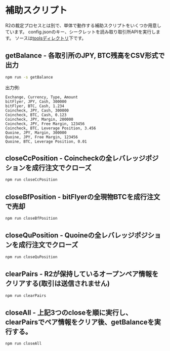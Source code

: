 # 補助スクリプト

R2の裁定プロセスとは別で、単体で動作する補助スクリプトをいくつか用意しています。
config.jsonのキー、シークレットを読み取り取引所APIを実行します。
ソースは[toolsディレクトリ](https://github.com/bitrinjani/r2/tree/master/tools)下です。

## getBalance - 各取引所のJPY, BTC残高をCSV形式で出力

```bash
npm run -s getBalance
```

出力例:

```
Exchange, Currency, Type, Amount
bitFlyer, JPY, Cash, 300000
bitFlyer, BTC, Cash, 1.234
Coincheck, JPY, Cash, 300000
Coincheck, BTC, Cash, 0.123
Coincheck, JPY, Margin, 200000
Coincheck, JPY, Free Margin, 123456
Coincheck, BTC, Leverage Position, 3.456
Quoine, JPY, Margin, 300000
Quoine, JPY, Free Margin, 123456
Quoine, BTC, Leverage Position, 0.01
```

## closeCcPosition - Coincheckの全レバレッジポジションを成行注文でクローズ

```bash
npm run closeCcPosition
```

## closeBfPosition - bitFlyerの全現物BTCを成行注文で売却

```bash
npm run closeBfPosition
```

## closeQuPosition - Quoineの全レバレッジポジションを成行注文でクローズ

```bash
npm run closeQuPosition
```

## clearPairs - R2が保持しているオープンペア情報をクリアする(取引は送信されません)

```bash
npm run clearPairs
```

## closeAll - 上記3つのcloseを順に実行し、clearPairsでペア情報をクリア後、getBalanceを実行する。

```bash
npm run closeAll
```
